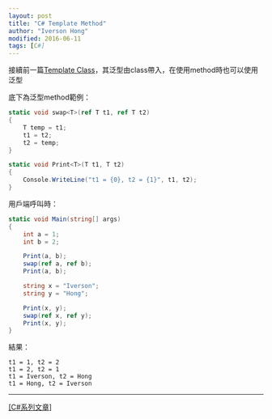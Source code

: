 ```yaml
---
layout: post
title: "C# Template Method"
author: "Iverson Hong"
modified: 2016-06-11
tags: [C#]
---
```


接續前一篇[Template Class](http://iverson127.github.io/CSharp_TemplateClass/)，其泛型由class帶入，在使用method時也可以使用泛型

底下為泛型method範例：

~~~csharp
static void swap<T>(ref T t1, ref T t2)
{
    T temp = t1;
    t1 = t2;
    t2 = temp;
}

static void Print<T>(T t1, T t2)
{
    Console.WriteLine("t1 = {0}, t2 = {1}", t1, t2);
}
~~~

用戶端呼叫時：

~~~csharp
static void Main(string[] args)
{
    int a = 1;
    int b = 2;

    Print(a, b);
    swap(ref a, ref b);
    Print(a, b);

    string x = "Iverson";
    string y = "Hong";

    Print(x, y);
    swap(ref x, ref y);
    Print(x, y);
}
~~~

結果：

    t1 = 1, t2 = 2
    t1 = 2, t2 = 1
    t1 = Iverson, t2 = Hong
    t1 = Hong, t2 = Iverson
    
----------

[[C#系列文章]](http://iverson127.github.io/tags/#C#)